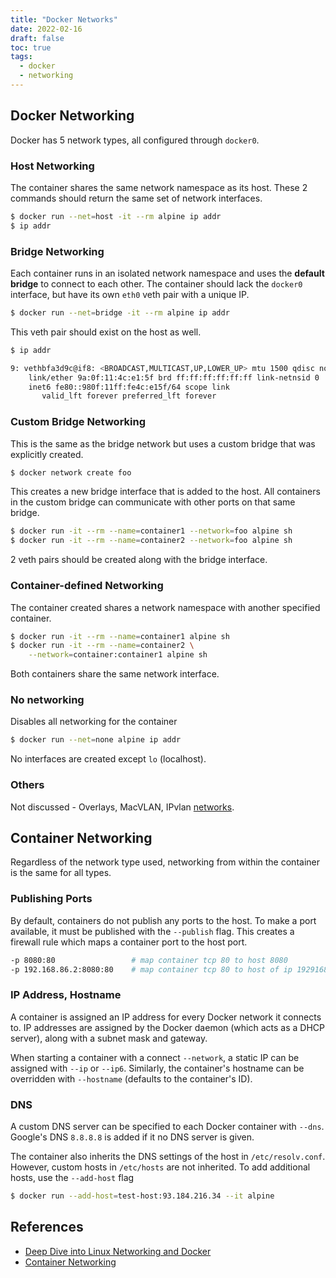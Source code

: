 ```yaml
---
title: "Docker Networks"
date: 2022-02-16
draft: false
toc: true
tags:
  - docker
  - networking
---
```

## Docker Networking

Docker has 5 network types, all configured through `docker0`.

### Host Networking

The container shares the same network namespace as its host. These 2 commands
should return the same set of network interfaces.

```bash
$ docker run --net=host -it --rm alpine ip addr
$ ip addr
```

### Bridge Networking

Each container runs in an isolated network namespace and uses the **default
bridge** to connect to each other. The container should lack the `docker0`
interface, but have its own `eth0` veth pair with a unique IP.

```bash
$ docker run --net=bridge -it --rm alpine ip addr
```

This veth pair should exist on the host as well.

```bash
$ ip addr

9: vethbfa3d9c@if8: <BROADCAST,MULTICAST,UP,LOWER_UP> mtu 1500 qdisc noqueue master br-b08c4105c645 state UP group default
    link/ether 9a:0f:11:4c:e1:5f brd ff:ff:ff:ff:ff:ff link-netnsid 0
    inet6 fe80::980f:11ff:fe4c:e15f/64 scope link
       valid_lft forever preferred_lft forever
```

### Custom Bridge Networking

This is the same as the bridge network but uses a custom bridge that was
explicitly created.

```bash
$ docker network create foo
```

This creates a new bridge interface that is added to the host. All containers in
the custom bridge can communicate with other ports on that same bridge.

```bash
$ docker run -it --rm --name=container1 --network=foo alpine sh
$ docker run -it --rm --name=container2 --network=foo alpine sh
```

2 veth pairs should be created along with the bridge interface.

### Container-defined Networking

The container created shares a network namespace with another specified container.

```bash
$ docker run -it --rm --name=container1 alpine sh
$ docker run -it --rm --name=container2 \
	--network=container:container1 alpine sh
```

Both containers share the same network interface.

### No networking
Disables all networking for the container

```bash
$ docker run --net=none alpine ip addr
```

No interfaces are created except `lo` (localhost).

### Others

Not discussed - Overlays, MacVLAN, IPvlan [networks](https://docs.docker.com/network/).

## Container Networking

Regardless of the network type used, networking from within the container is the same for all types.

### Publishing Ports

By default, containers do not publish any ports to the host. To make a port
available, it must be published with the `--publish` flag. This creates a
firewall rule which maps a container port to the host port.

```bash
-p 8080:80                 # map container tcp 80 to host 8080
-p 192.168.86.2:8080:80    # map container tcp 80 to host of ip 1929168.86.2 on port 8080
```

### IP Address, Hostname

A container is assigned an IP address for every Docker network it connects to.
IP addresses are assigned by the Docker daemon (which acts as a DHCP server),
along with a subnet mask and gateway.

When starting a container with a connect `--network`, a static IP can be
assigned with `--ip` or `--ip6`. Similarly, the container's hostname can be
overridden with `--hostname` (defaults to the container's ID).

### DNS

A custom DNS server can be specified to each Docker container with `--dns`.
Google's DNS `8.8.8.8` is added if it no DNS server is given.

The container also inherits the DNS settings of the host in `/etc/resolv.conf`.
However, custom hosts in `/etc/hosts` are not inherited. To add additional
hosts, use the `--add-host` flag

```bash
$ docker run --add-host=test-host:93.184.216.34 --it alpine
```

## References
- [Deep Dive into Linux Networking and Docker](https://aly.arriqaaq.com/linux-networking-bridge-iptables-and-docker/)
- [Container Networking](https://docs.docker.com/config/containers/container-networking/)
